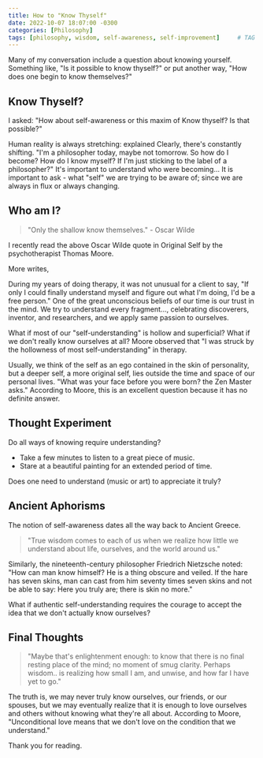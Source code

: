 ```yaml
---
title: How to "Know Thyself"
date: 2022-10-07 18:07:00 -0300
categories: [Philosophy]
tags: [philosophy, wisdom, self-awareness, self-improvement]     # TAG names should always be lowercase
---
```


Many of my conversation include a question about knowing yourself. Something like, "Is it possible to know thyself?" or put another way, "How does one begin to know themselves?"

## Know Thyself?

I asked: "How about self-awareness or this maxim of Know thyself? Is that possible?"

Human reality is always stretching: explained Clearly, there's constantly shifting. "I'm a philosopher today, maybe not tomorrow. So how do I become? How do I know myself? If I'm just sticking to the label of a philosopher?" It's important to understand who were becoming... It is important to ask - what "self" we are trying to be aware of; since we are always in flux or always changing.

## Who am I?

> "Only the shallow know themselves." - Oscar Wilde

I recently read the above Oscar Wilde quote in Original Self by the psychotherapist Thomas Moore.

More writes,

During my years of doing therapy, it was not unusual for a client to say,
 "If only I could finally understand myself and figure out what I'm doing, I'd be a free person." 
 One of the great unconscious beliefs of our time is our trust in the mind. 
We try to understand every fragment..., celebrating discoverers, inventor, and researchers, and we apply same passion to ourselves.


What if most of our "self-understanding" is hollow and superficial? What if we don't really know ourselves at all? Moore observed that "I was struck by the hollowness of most self-understanding" in therapy.

Usually, we think of the self as an ego contained in the skin of personality, but a deeper self, a more original self, lies outside the time and space of our personal lives. "What was your face before you were born? the Zen Master asks." According to Moore, this is an excellent question because it has no definite answer.

## Thought Experiment

Do all ways of knowing require understanding?

- Take a few minutes to listen to a great piece of music.
- Stare at a beautiful painting for an extended period of time.

Does one need to understand (music or art) to appreciate it truly?

## Ancient Aphorisms

The notion of self-awareness dates all the way back to Ancient Greece.

> "True wisdom comes to each of us when we realize how little we understand about life, ourselves, and the world around us."

Similarly, the nineteenth-century philosopher Friedrich Nietzsche noted: 
"How can man know himself? He is a thing obscure and veiled. If the hare has seven skins, man can cast from him seventy times seven skins and not be able to say: Here you truly are; there is skin no more."

What if authentic self-understanding requires the courage to accept the idea that we don't actually know ourselves?

## Final Thoughts

> "Maybe that's enlightenment enough: to know that there is no final resting place of the mind; no moment of smug clarity. Perhaps wisdom.. is realizing how small I am, and unwise, and how far I have yet to go."

The truth is, we may never truly know ourselves, our friends, or our spouses, but we may eventually realize that it is enough to love ourselves and others without knowing what they're all about. According to Moore, "Unconditional love means that we don't love on the condition that we understand."

Thank you for reading.